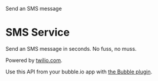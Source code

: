 Send an SMS message

# SMS Service

Send an SMS message in seconds. No fuss, no muss. 

Powered by [twilio.com](https://twilio.com).

Use this API from your bubble.io app with [the Bubble plugin](https://bubble.io/plugin/micro-sms-1631540206323x798031923148226600).
